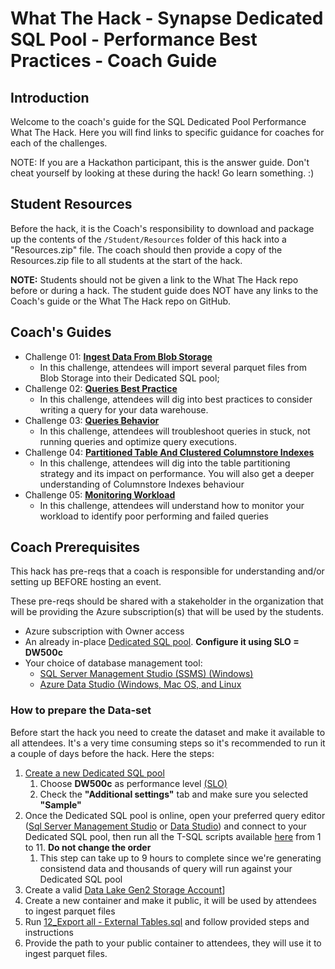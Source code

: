 # What The Hack - Synapse Dedicated SQL Pool - Performance Best Practices - Coach Guide

## Introduction
Welcome to the coach's guide for the SQL Dedicated Pool Performance What The Hack. Here you will find links to specific guidance for coaches for each of the challenges.

NOTE: If you are a Hackathon participant, this is the answer guide. Don't cheat yourself by looking at these during the hack! Go learn something. :)

## Student Resources
Before the hack, it is the Coach's responsibility to download and package up the contents of the `/Student/Resources` folder of this hack into a "Resources.zip" file. The coach should then provide a copy of the Resources.zip file to all students at the start of the hack.

**NOTE:** Students should not be given a link to the What The Hack repo before or during a hack. The student guide does NOT have any links to the Coach's guide or the What The Hack repo on GitHub.

## Coach's Guides
- Challenge 01: **[Ingest Data From Blob Storage](./Solution-01.md)**
	 - In this challenge, attendees will import several parquet files from Blob Storage into their Dedicated SQL pool; 
- Challenge 02: **[Queries Best Practice](./Solution-02.md)**
	 - In this challenge, attendees will dig into best practices to consider writing a query for your data warehouse.
- Challenge 03: **[Queries Behavior](./Solution-03.md)**
	 - In this challenge, attendees will troubleshoot queries in stuck, not running queries and optimize query executions.
- Challenge 04: **[Partitioned Table And Clustered Columnstore Indexes](./Solution-04.md)**
	 - In this challenge, attendees will dig into the table partitioning strategy and its impact on performance. You will also get a deeper understanding of Columnstore Indexes behaviour
- Challenge 05: **[Monitoring Workload](./Solution-05.md)**
	 - In this challenge, attendees will understand how to monitor your workload to identify poor performing and failed queries

## Coach Prerequisites 
This hack has pre-reqs that a coach is responsible for understanding and/or setting up BEFORE hosting an event.

These pre-reqs should be shared with a stakeholder in the organization that will be providing the Azure subscription(s) that will be used by the students.

- Azure subscription with Owner access
- An already in-place [Dedicated SQL pool](https://docs.microsoft.com/en-us/azure/synapse-analytics/sql-data-warehouse/create-data-warehouse-portal#:~:text=Create%20a%20SQL%20pool%201%20Select%20Create%20a,Notifications%20to%20monitor%20the%20deployment%20process.%20See%20More.). **Configure it using SLO = DW500c**
- Your choice of database management tool:
  - [SQL Server Management Studio (SSMS) (Windows)](https://docs.microsoft.com/en-us/sql/ssms/download-sql-server-management-studio-ssms?view=sql-server-ver15)
  - [Azure Data Studio (Windows, Mac OS, and Linux](https://docs.microsoft.com/en-us/sql/azure-data-studio/download-azure-data-studio?view=sql-server-ver15)

### How to prepare the Data-set

Before start the hack you need to create the dataset and make it available to all attendees.
It's a very time consuming steps so it's recommended to run it a couple of days before the hack.
Here the steps:
1. [Create a new Dedicated SQL pool](https://docs.microsoft.com/en-us/azure/synapse-analytics/sql-data-warehouse/create-data-warehouse-portal)
   1. Choose **DW500c** as performance level [(SLO)](https://docs.microsoft.com/en-us/azure/synapse-analytics/sql-data-warehouse/memory-concurrency-limits)
   2. Check the **"Additional settings"** tab and make sure you selected **"Sample"**
2. Once the Dedicated SQL pool is online, open your preferred query editor ([Sql Server Management Studio](https://docs.microsoft.com/en-us/sql/ssms/download-sql-server-management-studio-ssms?view=sql-server-ver15) or [Data Studio](https://docs.microsoft.com/en-us/sql/azure-data-studio/download-azure-data-studio?view=sql-server-ver15)) and connect to your Dedicated SQL pool, then run all the T-SQL scripts available [here](./Solutions/Dataset%20-%20Scripts/) from 1 to 11. **Do not change the order**
   1. This step can take up to 9 hours to complete since we're generating consistend data and thousands of query will run against your Dedicated SQL pool
3. Create a valid [Data Lake Gen2 Storage Account](https://docs.microsoft.com/en-us/azure/storage/blobs/create-data-lake-storage-account)]
4. Create a new container and make it public, it will be used by attendees to ingest parquet files
5. Run [12_Export all - External Tables.sql](./Solutions/Dataset%20-%20Scripts/../Dataset%20-%20Scripts/12_Export%20all%20-%20External%20Tables.sql) and follow provided steps and instructions
6. Provide the path to your public container to attendees, they will use it to ingest parquet files.

